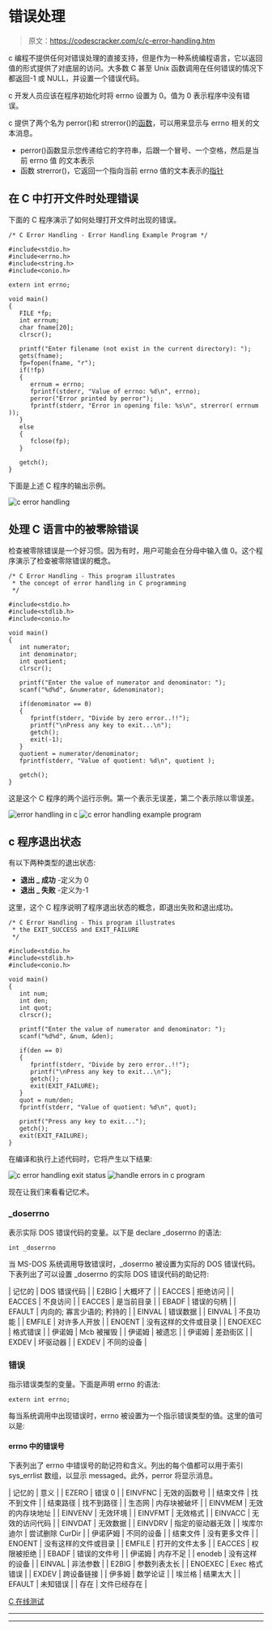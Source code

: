 # 错误处理

> 原文：<https://codescracker.com/c/c-error-handling.htm>

c 编程不提供任何对错误处理的直接支持，但是作为一种系统编程语言，它以返回值的形式提供了对底层的访问。大多数 C 甚至 Unix 函数调用在任何错误的情况下都返回-1 或 NULL，并设置一个错误代码。

c 开发人员应该在程序初始化时将 errno 设置为 0。值为 0 表示程序中没有错误。

c 提供了两个名为 perror()和 strerror()的[函数](/c/c-functions.htm)，可以用来显示与 errno 相关的文本消息。

*   perror()函数显示您传递给它的字符串，后跟一个冒号、一个空格，然后是当前 errno 值 的文本表示
*   函数 strerror()，它返回一个指向当前 errno 值的文本表示的[指针](/c/c-pointers.htm)

## 在 C 中打开文件时处理错误

下面的 C 程序演示了如何处理打开文件时出现的错误。

```
/* C Error Handling - Error Handling Example Program */

#include<stdio.h>
#include<errno.h>
#include<string.h>
#include<conio.h>

extern int errno;

void main()
{
   FILE *fp;
   int errnum;
   char fname[20];
   clrscr();

   printf("Enter filename (not exist in the current directory): ");
   gets(fname);
   fp=fopen(fname, "r");
   if(!fp)
   {
      errnum = errno;
      fprintf(stderr, "Value of errno: %d\n", errno);
      perror("Error printed by perror");
      fprintf(stderr, "Error in opening file: %s\n", strerror( errnum ));
   }
   else
   {
      fclose(fp);
   }

   getch();
}
```

下面是上述 C 程序的输出示例。

![c error handling](img/d10e1f1e1100125aeb998a2a2426f3b1.png)

## 处理 C 语言中的被零除错误

检查被零除错误是一个好习惯。因为有时，用户可能会在分母中输入值 0。这个程序演示了检查被零除错误的概念。

```
/* C Error Handling - This program illustrates
 * the concept of error handling in C programming
 */

#include<stdio.h>
#include<stdlib.h>
#include<conio.h>

void main()
{
   int numerator;
   int denominator;
   int quotient;
   clrscr();

   printf("Enter the value of numerator and denominator: ");
   scanf("%d%d", &numerator, &denominator);

   if(denominator == 0)
   {
      fprintf(stderr, "Divide by zero error..!!");
      printf("\nPress any key to exit...\n");
      getch();
      exit(-1);
   }
   quotient = numerator/denominator;
   fprintf(stderr, "Value of quotient: %d\n", quotient );

   getch();
}
```

这是这个 C 程序的两个运行示例。第一个表示无误差，第二个表示除以零误差。

![error handling in c](img/aefdb5c701735fae981f02c1f40aab6e.png)
![c error handling example program](img/eb12b7bfab4011c10f1367f9dcc06951.png)

## c 程序退出状态

有以下两种类型的退出状态:

*   **退出 _ 成功** -定义为 0
*   **退出 _ 失败** -定义为-1

这里，这个 C 程序说明了程序退出状态的概念，即退出失败和退出成功。

```
/* C Error Handling - This program illustrates
 * the EXIT_SUCCESS and EXIT_FAILURE
 */

#include<stdio.h>
#include<stdlib.h>
#include<conio.h>

void main()
{
   int num;
   int den;
   int quot;
   clrscr();

   printf("Enter the value of numerator and denominator: ");
   scanf("%d%d", &num, &den);

   if(den == 0)
   {
      fprintf(stderr, "Divide by zero error..!!");
      printf("\nPress any key to exit...\n");
      getch();
      exit(EXIT_FAILURE);
   }
   quot = num/den;
   fprintf(stderr, "Value of quotient: %d\n", quot);

   printf("Press any key to exit...");
   getch();
   exit(EXIT_FAILURE);
}
```

在编译和执行上述代码时，它将产生以下结果:

![c error handling exit status](img/af22c05d7a0827c5bbebc9e9a602db44.png)
![handle errors in c program](img/e0fc28756685c81aca0c056004585398.png)

现在让我们来看看记忆术。

### _doserrno

表示实际 DOS 错误代码的变量。以下是 declare _doserrno 的语法:

```
int _doserrno
```

当 MS-DOS 系统调用导致错误时，_doserrno 被设置为实际的 DOS 错误代码。下表列出了可以设置 _doserrno 的实际 DOS 错误代码的助记符:

| 记忆的 | DOS 错误代码 |
| E2BIG | 大概坏了 |
| EACCES | 拒绝访问 |
| EACCES | 不良访问 |
| EACCES | 是当前目录 |
| EBADF | 错误的句柄 |
| EFAULT | 内向的; 寡言少语的; 矜持的 |
| EINVAL | 错误数据 |
| EINVAL | 不良功能 |
| EMFILE | 对许多人开放 |
| ENOENT | 没有这样的文件或目录 |
| ENOEXEC | 格式错误 |
| 伊诺姆 | Mcb 被摧毁 |
| 伊诺姆 | 被遗忘 |
| 伊诺姆 | 差劲街区 |
| EXDEV | 坏驱动器 |
| EXDEV | 不同的设备 |

### 错误

指示错误类型的变量。下面是声明 errno 的语法:

```
extern int errno;
```

每当系统调用中出现错误时，errno 被设置为一个指示错误类型的值。这里的值可以是:

#### errno 中的错误号

下表列出了 errno 中错误号的助记符和含义。列出的每个值都可以用于索引 sys_errlist 数组，以显示 messaged。此外，perror 将显示消息。

| 记忆的 | 意义 |
| EZERO | 错误 0 |
| EINVFNC | 无效的函数号 |
| 结束文件 | 找不到文件 |
| 结束路径 | 找不到路径 |
| 生态网 | 内存块被破坏 |
| EINVMEM | 无效的内存块地址 |
| EINVENV | 无效环境 |
| EINVFMT | 无效格式 |
| EINVACC | 无效的访问代码 |
| EINVDAT | 无效数据 |
| EINVDRV | 指定的驱动器无效 |
| 埃库尔迪尔 | 尝试删除 CurDir |
| 伊诺萨姆 | 不同的设备 |
| 结束文件 | 没有更多文件 |
| ENOENT | 没有这样的文件或目录 |
| EMFILE | 打开的文件太多 |
| EACCES | 权限被拒绝 |
| EBADF | 错误的文件号 |
| 伊诺姆 | 内存不足 |
| enodeb | 没有这样的设备 |
| EINVAL | 非法参数 |
| E2BIG | 参数列表太长 |
| ENOEXEC | Exec 格式错误 |
| EXDEV | 跨设备链接 |
| 伊多姆 | 数学论证 |
| 埃兰格 | 结果太大 |
| EFAULT | 未知错误 |
| 存在 | 文件已经存在 |

[C 在线测试](/exam/showtest.php?subid=2)

* * *

* * *